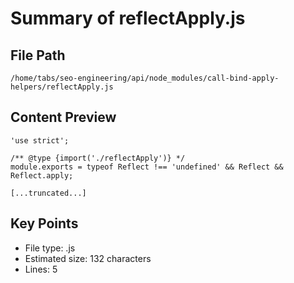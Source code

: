 # Summary of reflectApply.js
  
## File Path
`/home/tabs/seo-engineering/api/node_modules/call-bind-apply-helpers/reflectApply.js`

## Content Preview
```
'use strict';

/** @type {import('./reflectApply')} */
module.exports = typeof Reflect !== 'undefined' && Reflect && Reflect.apply;

[...truncated...]
```

## Key Points
- File type: .js
- Estimated size: 132 characters
- Lines: 5
